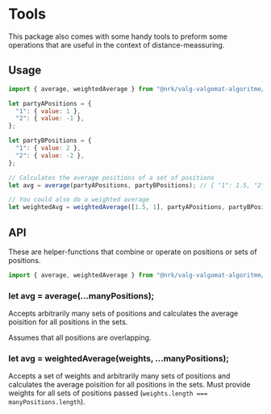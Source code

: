 # Tools

This package also comes with some handy tools to preform some operations that are useful in the context of distance-meassuring.

## Usage

```js
import { average, weightedAverage } from "@nrk/valg-valgomat-algoritme/tools";

let partyAPositions = {
  "1": { value: 1 },
  "2": { value: -1 },
};

let partyBPositions = {
  "1": { value: 2 },
  "2": { value: -2 },
};

// Calculates the average positions of a set of positions
let avg = average(partyAPositions, partyBPositions); // { "1": 1.5, "2": -1.5 }

// You could also do a weighted average
let weightedAvg = weightedAverage([1.5, 1], partyAPositions, partyBPositions); // {"1": 1.75, "2": -1.75}
```

## API

These are helper-functions that combine or operate on positions or sets of positions.

```js
import { average, weightedAverage } from "@nrk/valg-valgomat-algoritme/tools";
```

### let avg = average(...manyPositions);

Accepts arbitrarily many sets of positions and calculates the average poisition for all positions in the sets.

Assumes that all positions are overlapping.

### let avg = weightedAverage(weights, ...manyPositions);

Accepts a set of weights and arbitrarily many sets of positions and calculates the average poisition for all positions in the sets. Must provide weights for all sets of positions passed (`weights.length === manyPositions.length`).
